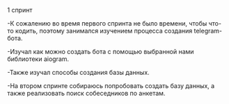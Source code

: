 1 спринт

-К сожалению во время первого спринта не было времени, чтобы что-то кодить,
 поэтому занимался изучением процесса создания telegram-бота.

-Изучал как можно создать бота с помощью выбранной нами библиотеки aiogram.

-Также изучал способы создания базы данных.

-На втором спринте собираюсь попробовать создать базу данных,
 а также реализовать поиск собеседников по анкетам.